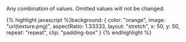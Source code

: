 <p class="b20" markdown="1">
Any combination of values. Omitted values will not be changed.
</p>
{% highlight javascript %}background: {
  color: "orange", 
  image: "url(texture.png)",
  aspectRatio: 1.33333,
  layout: "stretch",
  x: 50,
  y: 50,
  repeat: "repeat",
  clip: "padding-box"
}
{% endhighlight %}